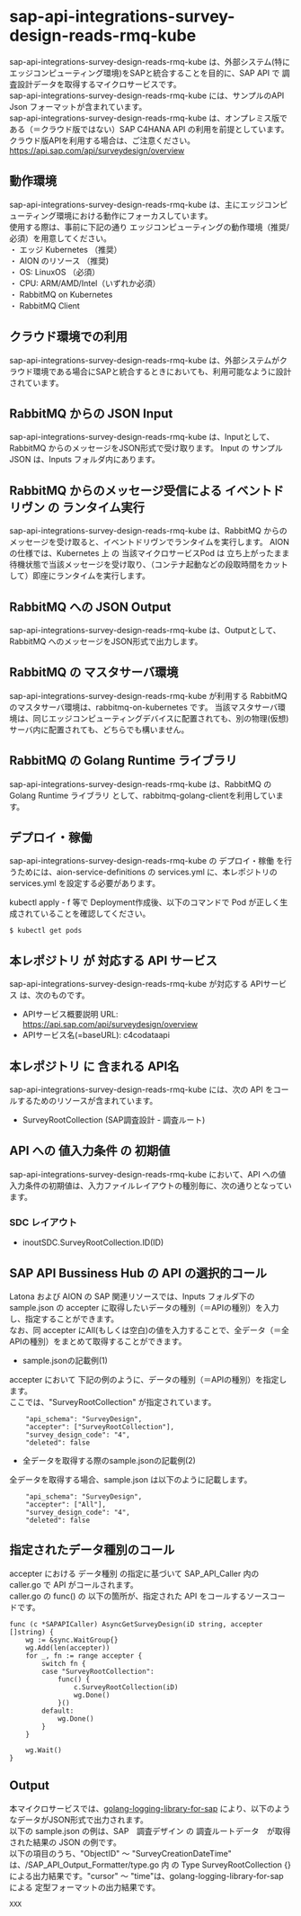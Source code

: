 # sap-api-integrations-survey-design-reads-rmq-kube  
sap-api-integrations-survey-design-reads-rmq-kube は、外部システム(特にエッジコンピューティング環境)をSAPと統合することを目的に、SAP API で 調査設計データを取得するマイクロサービスです。  
sap-api-integrations-survey-design-reads-rmq-kube には、サンプルのAPI Json フォーマットが含まれています。  
sap-api-integrations-survey-design-reads-rmq-kube は、オンプレミス版である（＝クラウド版ではない）SAP C4HANA API の利用を前提としています。クラウド版APIを利用する場合は、ご注意ください。  
https://api.sap.com/api/surveydesign/overview

## 動作環境
sap-api-integrations-survey-design-reads-rmq-kube は、主にエッジコンピューティング環境における動作にフォーカスしています。   
使用する際は、事前に下記の通り エッジコンピューティングの動作環境（推奨/必須）を用意してください。   
・ エッジ Kubernetes （推奨）    
・ AION のリソース （推奨)    
・ OS: LinuxOS （必須）    
・ CPU: ARM/AMD/Intel（いずれか必須）  
・ RabbitMQ on Kubernetes  
・ RabbitMQ Client


## クラウド環境での利用  
sap-api-integrations-survey-design-reads-rmq-kube は、外部システムがクラウド環境である場合にSAPと統合するときにおいても、利用可能なように設計されています。 

## RabbitMQ からの JSON Input
sap-api-integrations-survey-design-reads-rmq-kube は、Inputとして、RabbitMQ からのメッセージをJSON形式で受け取ります。 Input の サンプルJSON は、Inputs フォルダ内にあります。

## RabbitMQ からのメッセージ受信による イベントドリヴン の ランタイム実行
sap-api-integrations-survey-design-reads-rmq-kube は、RabbitMQ からのメッセージを受け取ると、イベントドリヴンでランタイムを実行します。
AION の仕様では、Kubernetes 上 の 当該マイクロサービスPod は 立ち上がったまま待機状態で当該メッセージを受け取り、（コンテナ起動などの段取時間をカットして）即座にランタイムを実行します。　

## RabbitMQ への JSON Output
sap-api-integrations-survey-design-reads-rmq-kube は、Outputとして、RabbitMQ へのメッセージをJSON形式で出力します。

## RabbitMQ の マスタサーバ環境
sap-api-integrations-survey-design-reads-rmq-kube が利用する RabbitMQ のマスタサーバ環境は、rabbitmq-on-kubernetes です。
当該マスタサーバ環境は、同じエッジコンピューティングデバイスに配置されても、別の物理(仮想)サーバ内に配置されても、どちらでも構いません。

## RabbitMQ の Golang Runtime ライブラリ
sap-api-integrations-survey-design-reads-rmq-kube は、RabbitMQ の Golang Runtime ライブラリ として、rabbitmq-golang-clientを利用しています。

## デプロイ・稼働
sap-api-integrations-survey-design-reads-rmq-kube の デプロイ・稼働 を行うためには、aion-service-definitions の services.yml に、本レポジトリの services.yml を設定する必要があります。

kubectl apply - f 等で Deployment作成後、以下のコマンドで Pod が正しく生成されていることを確認してください。
```
$ kubectl get pods
```

## 本レポジトリ が 対応する API サービス
sap-api-integrations-survey-design-reads-rmq-kube が対応する APIサービス は、次のものです。

* APIサービス概要説明 URL: https://api.sap.com/api/surveydesign/overview
* APIサービス名(=baseURL): c4codataapi

## 本レポジトリ に 含まれる API名
sap-api-integrations-survey-design-reads-rmq-kube には、次の API をコールするためのリソースが含まれています。  

* SurveyRootCollection (SAP調査設計 - 調査ルート)

## API への 値入力条件 の 初期値
sap-api-integrations-survey-design-reads-rmq-kube において、API への値入力条件の初期値は、入力ファイルレイアウトの種別毎に、次の通りとなっています。  

### SDC レイアウト

* inoutSDC.SurveyRootCollection.ID(ID)

## SAP API Bussiness Hub の API の選択的コール

Latona および AION の SAP 関連リソースでは、Inputs フォルダ下の sample.json の accepter に取得したいデータの種別（＝APIの種別）を入力し、指定することができます。  
なお、同 accepter にAll(もしくは空白)の値を入力することで、全データ（＝全APIの種別）をまとめて取得することができます。  

* sample.jsonの記載例(1)  

accepter において 下記の例のように、データの種別（＝APIの種別）を指定します。  
ここでは、"SurveyRootCollection" が指定されています。    
  
```
	"api_schema": "SurveyDesign",
	"accepter": ["SurveyRootCollection"],
	"survey_design_code": "4",
	"deleted": false
```
  
* 全データを取得する際のsample.jsonの記載例(2)  

全データを取得する場合、sample.json は以下のように記載します。  

```
	"api_schema": "SurveyDesign",
	"accepter": ["All"],
	"survey_design_code": "4",
	"deleted": false
```

## 指定されたデータ種別のコール

accepter における データ種別 の指定に基づいて SAP_API_Caller 内の caller.go で API がコールされます。  
caller.go の func() の 以下の箇所が、指定された API をコールするソースコードです。  

```
func (c *SAPAPICaller) AsyncGetSurveyDesign(iD string, accepter []string) {
	wg := &sync.WaitGroup{}
	wg.Add(len(accepter))
	for _, fn := range accepter {
		switch fn {
		case "SurveyRootCollection":
			func() {
				c.SurveyRootCollection(iD)
				wg.Done()
			}()
		default:
			wg.Done()
		}
	}

	wg.Wait()
}
```

## Output  
本マイクロサービスでは、[golang-logging-library-for-sap](https://github.com/latonaio/golang-logging-library-for-sap) により、以下のようなデータがJSON形式で出力されます。  
以下の sample.json の例は、SAP　調査デザイン の 調査ルートデータ　が取得された結果の JSON の例です。  
以下の項目のうち、"ObjectID" ～ "SurveyCreationDateTime" は、/SAP_API_Output_Formatter/type.go 内 の Type SurveyRootCollection {} による出力結果です。"cursor" ～ "time"は、golang-logging-library-for-sap による 定型フォーマットの出力結果です。  

```
XXX
```

